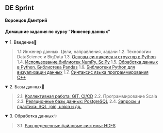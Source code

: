 ## DE Sprint
#### Воронцов Дмитрий
#### Домашние задания по курсу "Инженер данных" 
<details open><summary>1. Введение🐣</summary>

> 1.1 Инженер данных. Цели, направления, задачи
> 1.2. Технологии DataScience и BigData
> 1.3. [Основы синтаксиса и структур в Python](https://github.com/vorontsovdg/DE_Sprint/tree/main/1.3)
> 1.4. [Использование библиотек NumPy, SciPy](https://github.com/vorontsovdg/DE_Sprint/tree/main/1.4)
> 1.5. [Обработка данных в Python. Библиотека Pandas](https://github.com/vorontsovdg/DE_Sprint/tree/main/1.5)
> 1.6. [Библиотеки Python для визуализации данных](https://github.com/vorontsovdg/DE_Sprint/tree/main/1.6)
> 1.7. [Синтаксис языка программирования C++](https://github.com/vorontsovdg/DE_Sprint/tree/main/1.7)
</details>
<details open ><summary>2. Базы данных🐘</summary>

> 2.1. [Коллективная работа: GIT, CI/CD](https://github.com/vorontsovdg/git_test)
> 2.2. Программирование Scala
> 2.3. [Реляционные базы данных: PostgreSQL](https://github.com/vorontsovdg/DE_Sprint/tree/main/2.3)
> 2.4. [Запросы и практика: SQL, join, union и др.](https://github.com/vorontsovdg/DE_Sprint/tree/main/2.4)
</details>
<details open><summary>3. Обработка данных✨</summary>

> 3.1. [Распределенные файловые системы: HDFS](https://github.com/vorontsovdg/DE_Sprint/tree/main/3.1)

</details>